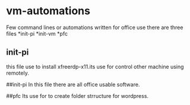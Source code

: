 # vm-automations
Few command lines or automations written for office use
there are three files
*init-pi
*init-vm
*pfc

## init-pi
this file use to install xfreerdp-x11.its use for control other machine using remotely.

##init-pi
In this file there are all office usable software.

##pfc
Its use for to create folder strructure for wordpress.

